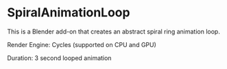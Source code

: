 # SpiralAnimationLoop
This is a Blender add-on that creates an abstract spiral ring animation loop.

Render Engine: Cycles (supported on CPU and GPU)

Duration: 3 second looped animation